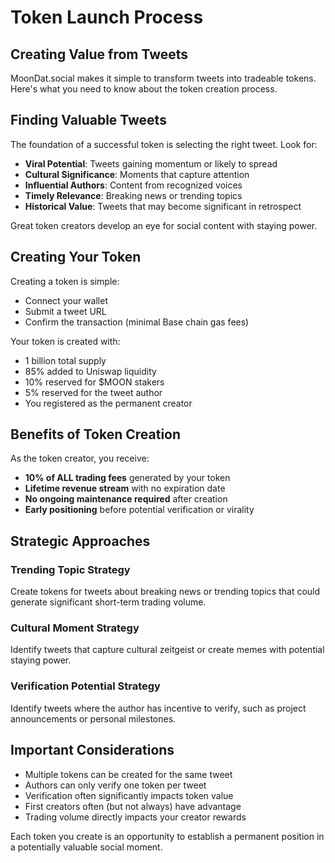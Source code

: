 # Token Launch Process

## Creating Value from Tweets

MoonDat.social makes it simple to transform tweets into tradeable tokens. Here's what you need to know about the token creation process.

## Finding Valuable Tweets

The foundation of a successful token is selecting the right tweet. Look for:

- **Viral Potential**: Tweets gaining momentum or likely to spread
- **Cultural Significance**: Moments that capture attention
- **Influential Authors**: Content from recognized voices
- **Timely Relevance**: Breaking news or trending topics
- **Historical Value**: Tweets that may become significant in retrospect

Great token creators develop an eye for social content with staying power.

## Creating Your Token

Creating a token is simple:
- Connect your wallet
- Submit a tweet URL
- Confirm the transaction (minimal Base chain gas fees)

Your token is created with:
- 1 billion total supply
- 85% added to Uniswap liquidity
- 10% reserved for $MOON stakers
- 5% reserved for the tweet author
- You registered as the permanent creator

## Benefits of Token Creation

As the token creator, you receive:

- **10% of ALL trading fees** generated by your token
- **Lifetime revenue stream** with no expiration date
- **No ongoing maintenance required** after creation
- **Early positioning** before potential verification or virality

## Strategic Approaches

### Trending Topic Strategy
Create tokens for tweets about breaking news or trending topics that could generate significant short-term trading volume.

### Cultural Moment Strategy
Identify tweets that capture cultural zeitgeist or create memes with potential staying power.

### Verification Potential Strategy
Identify tweets where the author has incentive to verify, such as project announcements or personal milestones.

## Important Considerations

- Multiple tokens can be created for the same tweet
- Authors can only verify one token per tweet
- Verification often significantly impacts token value
- First creators often (but not always) have advantage
- Trading volume directly impacts your creator rewards

Each token you create is an opportunity to establish a permanent position in a potentially valuable social moment.